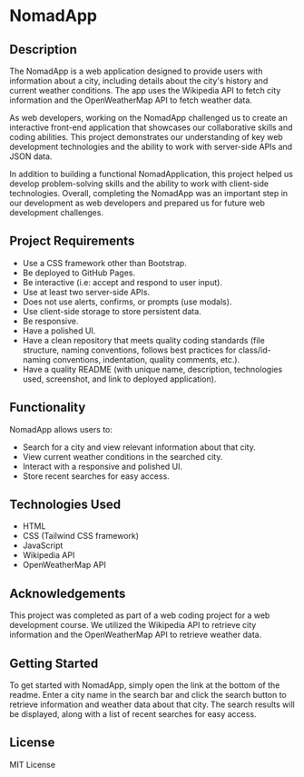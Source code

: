 # NomadApp

## Description

The NomadApp is a web application designed to provide users with information about a city, including details about the city's history and current weather conditions. The app uses the Wikipedia API to fetch city information and the OpenWeatherMap API to fetch weather data.

As web developers, working on the NomadApp challenged us to create an interactive front-end application that showcases our collaborative skills and coding abilities. This project demonstrates our understanding of key web development technologies and the ability to work with server-side APIs and JSON data.

In addition to building a functional NomadApplication, this project helped us develop problem-solving skills and the ability to work with client-side technologies. Overall, completing the NomadApp was an important step in our development as web developers and prepared us for future web development challenges.

## Project Requirements

- Use a CSS framework other than Bootstrap.
- Be deployed to GitHub Pages.
- Be interactive (i.e: accept and respond to user input).
- Use at least two server-side APIs.
- Does not use alerts, confirms, or prompts (use modals).
- Use client-side storage to store persistent data.
- Be responsive.
- Have a polished UI.
- Have a clean repository that meets quality coding standards (file structure, naming conventions, follows best practices for class/id-naming conventions, indentation, quality comments, etc.).
- Have a quality README (with unique name, description, technologies used, screenshot, and link to deployed application).

## Functionality

NomadApp allows users to:

- Search for a city and view relevant information about that city.
- View current weather conditions in the searched city.
- Interact with a responsive and polished UI.
- Store recent searches for easy access.

## Technologies Used

- HTML
- CSS (Tailwind CSS framework)
- JavaScript
- Wikipedia API
- OpenWeatherMap API

## Acknowledgements

This project was completed as part of a web coding project for a web development course. We utilized the Wikipedia API to retrieve city information and the OpenWeatherMap API to retrieve weather data.

## Getting Started

To get started with NomadApp, simply open the link at the bottom of the readme. Enter a city name in the search bar and click the search button to retrieve information and weather data about that city. The search results will be displayed, along with a list of recent searches for easy access.

## License
MIT License

